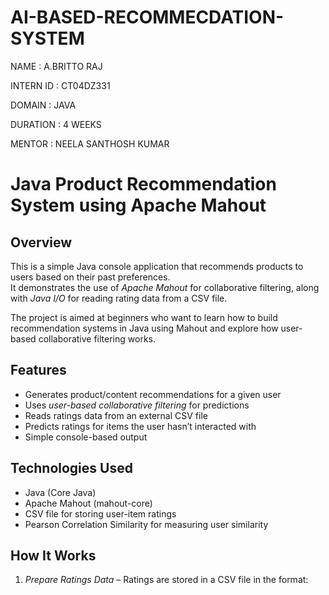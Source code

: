 # AI-BASED-RECOMMECDATION-SYSTEM

NAME : A.BRITTO RAJ

INTERN ID : CT04DZ331

DOMAIN : JAVA

DURATION : 4 WEEKS

MENTOR : NEELA SANTHOSH KUMAR


# Java Product Recommendation System using Apache Mahout

## Overview
This is a simple Java console application that recommends products to users based on their past preferences.  
It demonstrates the use of *Apache Mahout* for collaborative filtering, along with *Java I/O* for reading rating data from a CSV file.

The project is aimed at beginners who want to learn how to build recommendation systems in Java using Mahout and explore how user-based collaborative filtering works.

## Features
- Generates product/content recommendations for a given user
- Uses *user-based collaborative filtering* for predictions
- Reads ratings data from an external CSV file
- Predicts ratings for items the user hasn’t interacted with
- Simple console-based output

## Technologies Used
- Java (Core Java)
- Apache Mahout (mahout-core)
- CSV file for storing user-item ratings
- Pearson Correlation Similarity for measuring user similarity

## How It Works
1. *Prepare Ratings Data* – Ratings are stored in a CSV file in the format:
